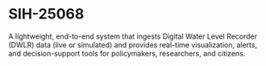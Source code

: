# SIH-25068
A lightweight, end-to-end system that ingests Digital Water Level Recorder (DWLR) data (live or simulated) and provides real-time visualization, alerts, and decision-support tools for policymakers, researchers, and citizens.
